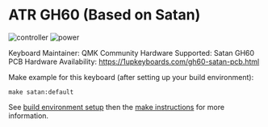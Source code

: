 ATR GH60 (Based on Satan)
==========

![controller](https://i.imgur.com/9vyRBoT.jpg)
![power](https://i.imgur.com/pHMZHLP.jpg)

Keyboard Maintainer: QMK Community
Hardware Supported: Satan GH60 PCB
Hardware Availability: https://1upkeyboards.com/gh60-satan-pcb.html

Make example for this keyboard (after setting up your build environment):

    make satan:default

See [build environment setup](https://docs.qmk.fm/build_environment_setup.html) then the [make instructions](https://docs.qmk.fm/make_instructions.html) for more information.
